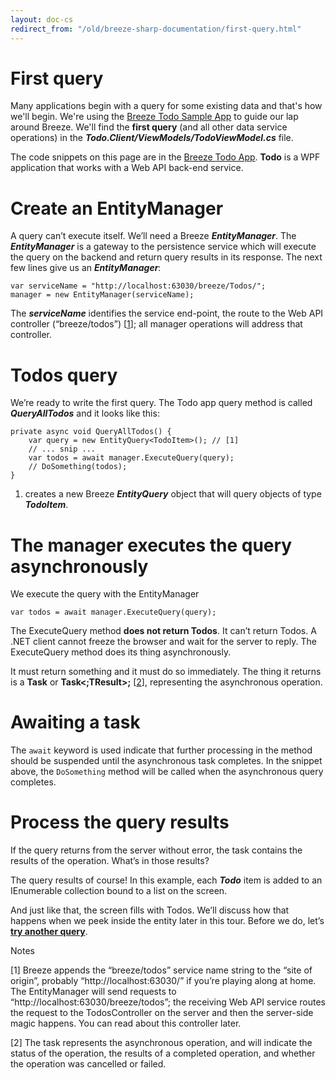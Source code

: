 ```yaml
---
layout: doc-cs
redirect_from: "/old/breeze-sharp-documentation/first-query.html"
---
```


# First query

Many applications begin with a query for some existing data and that's how we'll begin. We're using the [Breeze Todo Sample App](https://github.com/Breeze/breeze.sharp.samples/tree/master/ToDo) to guide our lap around Breeze. We'll find the **first query** (and all other data service operations) in the ***Todo.Client/ViewModels/TodoViewModel.cs*** file.

The code snippets on this page are in the [Breeze Todo App](https://github.com/Breeze/breeze.sharp.samples/tree/master/ToDo).
**Todo** is a WPF application that works with a Web API back-end service.

# Create an EntityManager

A query can’t execute itself. We’ll need a Breeze ***EntityManager***. The ***EntityManager*** is a gateway to the persistence service which will execute the query on the backend and return query results in its response. The next few lines give us an ***EntityManager***:
	
	var serviceName = "http://localhost:63030/breeze/Todos/";
    manager = new EntityManager(serviceName);


The ***serviceName*** identifies the service end-point, the route to the Web API controller (“breeze/todos”) [<a href="#note1">1</a>]; all manager operations will address that controller.

# Todos query

We’re ready to write the first query. The Todo app query method is called ***QueryAllTodos*** and it looks like this:
	
	private async void QueryAllTodos() {
	    var query = new EntityQuery<TodoItem>(); // [1]	    
		// ... snip ...
	    var todos = await manager.ExecuteQuery(query);
	    // DoSomething(todos);
	}

1. creates a new Breeze ***EntityQuery*** object that will query objects of type ***TodoItem***.

# The manager executes the query asynchronously

We execute the query with the EntityManager
	
	var todos = await manager.ExecuteQuery(query);

The ExecuteQuery method **does not return Todos**. It can’t return Todos. A .NET client cannot freeze the browser and wait for the server to reply. The ExecuteQuery method does its thing asynchronously.

It must return something and it must do so immediately. The thing it returns is a **Task** or **Task<;TResult>;** [<a href="#note2">2</a>], representing the asynchronous operation.

# Awaiting a task

The `await` keyword is used indicate that further processing in the method should be suspended until the asynchronous task completes.  In the snippet above, the `DoSomething` method will be called when the asynchronous query completes.

# Process the query results

If the query returns from the server without error, the task contains the results of the operation. What’s in those results?

The query results of course! In this example, each ***Todo*** item is added to an IEnumerable collection bound to a list on the screen.

And just like that, the screen fills with Todos.  We’ll discuss how that happens when we peek inside the entity later in this tour. Before we do, let’s [**try another query**](/doc-cs/lap-query-with-filter).

Notes

<a name="note1"></a>
[1] Breeze appends the “breeze/todos” service name string to the “site of origin”, probably “http://localhost:63030/” if you’re playing along at home. The EntityManager will send requests to “http://localhost:63030/breeze/todos”; the receiving Web API service routes the request to the TodosController on the server and then the server-side magic happens. You can read about this controller later.

<a name="note2"></a>
[2] The task represents the asynchronous operation, and will indicate the status of the operation, the results of a completed operation, and whether the operation was cancelled or failed.